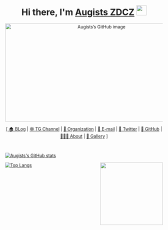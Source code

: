 <div align="center">
  
<h1 align="center">Hi there, I'm <a href="https://www.augists.top/" target="_blank">Augists ZDCZ</a> <img
src="https://github.com/blackcater/blackcater/raw/main/images/Hi.gif" height="32" /></h1>

<a href="https://github.com/Augists" target="_blank" rel="noopener noreferrer"><img src="https://crd.so/i/Augists?removeLink" alt="Augists’s GitHub image" width="600" height="314" />

[ <a href="https://augists.top">🏠 BLog</a> | <a href="https://t.me/Augists">🕸 TG Channel</a> | <a href="https://github.com/NAOSI-DLUT">🏫 Organization</a> | <a href="mailto:augists@duck.com">📧 E-mail</a> | <a href="https://twitter.com/ZDCZ_Augists">🐥 Twitter</a> | <a href="https://github.com/Augists">👻 GitHub</a> | <a href="https://augists.top/about">👨🏻‍💻 About</a> | <a href="https://augists.top/gallery/">🌁 Gallery</a> ]
  
  </div>

<br />

[![Augists's GitHub stats](https://github-readme-stats.vercel.app/api?username=Augists)](https://github.com/anuraghazra/github-readme-stats)

<a href="#"><img align="right" src="https://github.com/blackcater/blackcater/raw/main/images/banner.gif" width="200 " height="200" /></a>

[![Top Langs](https://github-readme-stats.vercel.app/api/top-langs/?username=Augists&layout=compact&hide=Ada,Verilog,Html,Javascript,Css)](https://github.com/anuraghazra/github-readme-stats)
